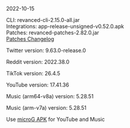 2022-10-15
  
CLI: revanced-cli-2.15.0-all.jar  
Integrations: app-release-unsigned-v0.52.0.apk  
Patches: revanced-patches-2.82.0.jar  
[Patches Changelog](https://github.com/revanced/revanced-patches/releases/tag/v2.82.0)  

Twitter version: 9.63.0-release.0  

Reddit version: 2022.38.0  

TikTok version: 26.4.5  

YouTube version: 17.41.36  

Music (arm64-v8a) version: 5.28.51  

Music (arm-v7a) version: 5.28.51  
 
Use [microG APK](https://www.apkmirror.com/apk/team-vanced/microg-youtube-vanced/) for YouTube and Music
